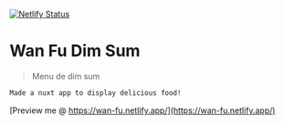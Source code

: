 [![Netlify Status](https://api.netlify.com/api/v1/badges/6aef38b9-eb59-4865-af91-8b6e8f4bf40a/deploy-status)](https://app.netlify.com/sites/wan-fu/deploys)

# Wan Fu Dim Sum

> Menu de dim sum

```bash
Made a nuxt app to display delicious food! 
```

[Preview me @ https://wan-fu.netlify.app/](https://wan-fu.netlify.app/)

